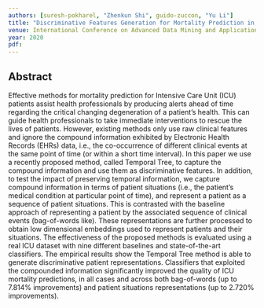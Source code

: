 ```yaml
---
authors: [suresh-pokharel, "Zhenkun Shi", guido-zuccon, "Yu Li"]
title: "Discriminative Features Generation for Mortality Prediction in ICU"
venue: International Conference on Advanced Data Mining and Applications
year: 2020
pdf: 
---
```


## Abstract

Effective methods for mortality prediction for Intensive Care Unit (ICU) patients assist health professionals by producing alerts ahead of time regarding the critical changing degeneration of a patient’s health. This can guide health professionals to take immediate interventions to rescue the lives of patients. However, existing methods only use raw clinical features and ignore the compound information exhibited by Electronic Health Records (EHRs) data, i.e., the co-occurrence of different clinical events at the same point of time (or within a short time interval). In this paper we use a recently proposed method, called Temporal Tree, to capture the compound information and use them as discriminative features. In addition, to test the impact of preserving temporal information, we capture compound information in terms of patient situations (i.e., the patient’s medical condition at particular point of time), and represent a patient as a sequence of patient situations. This is contrasted with the baseline approach of representing a patient by the associated sequence of clinical events (bag-of-words like). These representations are further processed to obtain low dimensional embeddings used to represent patients and their situations.
The effectiveness of the proposed methods is evaluated using a real ICU dataset with nine different baselines and state-of-the-art classifiers. The empirical results show the Temporal Tree method is able to generate discriminative patient representations. Classifiers that exploited the compounded information significantly improved the quality of ICU mortality predictions, in all cases and across both bag-of-words (up to 7.814% improvements) and patient situations representations (up to 2.720% improvements).